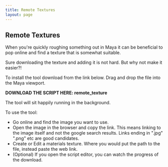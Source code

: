 ```yaml
---
title: Remote Textures
layout: page
---
```

## Remote Textures

When you're quickly roughing something out in Maya it can be beneficial to pop online and find a texture that is somewhat suitable.

Sure downloading the texture and adding it is not hard. But why not make it easier?!

To install the tool download from the link below. Drag and drop the file into the Maya viewport.

__DOWNLOAD THE SCRIPT HERE: <download>remote_texture</download>__

The tool will sit happily running in the background.

To use the tool:

* Go online and find the image you want to use.
* Open the image in the browser and copy the link. This means linking to the image itself and not the google search results. Links ending in ".jpg" ".png" etc are good candidates.
* Create or Edit a materials texture. Where you would put the path to the file, instead paste the web link.
* (Optional) If you open the script editor, you can watch the progress of the download.
